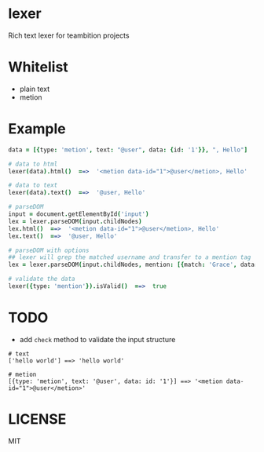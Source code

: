 lexer
===

Rich text lexer for teambition projects

# Whitelist

- plain text
- metion

# Example

```coffeescript
data = [{type: 'metion', text: "@user", data: {id: '1'}}, ", Hello"]

# data to html
lexer(data).html()  ==>  '<metion data-id="1">@user</metion>, Hello'

# data to text
lexer(data).text()  ==>  '@user, Hello'

# parseDOM
input = document.getElementById('input')
lex = lexer.parseDOM(input.childNodes)
lex.html()  ==>  '<metion data-id="1">@user</metion>, Hello'
lex.text()  ==>  '@user, Hello'

# parseDOM with options
## lexer will grep the matched username and transfer to a mention tag
lex = lexer.parseDOM(input.childNodes, mention: [{match: 'Grace', data: id: '1'}])

# validate the data
lexer({type: 'mention'}).isValid()  ==>  true
```

# TODO

- add `check` method to validate the input structure

```
# text
['hello world'] ==> 'hello world'

# metion
[{type: 'metion', text: '@user', data: id: '1'}] ==> '<metion data-id="1">@user</metion>'
```

# LICENSE

MIT
